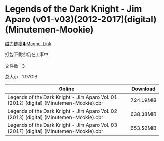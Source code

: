 # Legends of the Dark Knight - Jim Aparo (v01-v03)(2012-2017)(digital)(Minutemen-Mookie)

[磁力链接⬇Magnet Link](magnet:?xt=urn:btih:2a78746b5320b567f63b10827db945edcc01fde5&dn=Legends%20of%20the%20Dark%20Knight%20-%20Jim%20Aparo%20%28v01-v03%29%282012-2017%29%28digital%29%28Minutemen-Mookie%29)

打包下载📦仍在工事中

文件数：3

总大小：1.97GiB

Online | Download
--- | ---
Legends of the Dark Knight - Jim Aparo Vol. 01 (2012) (digital) (Minutemen-Mookie).cbr | 724.19MiB
Legends of the Dark Knight - Jim Aparo Vol. 02 (2013) (digital) (Minutemen-Mookie).cbr | 638.38MiB
Legends of the Dark Knight - Jim Aparo Vol. 03 (2017) (digital) (Minutemen-Mookie).cbr | 653.52MiB